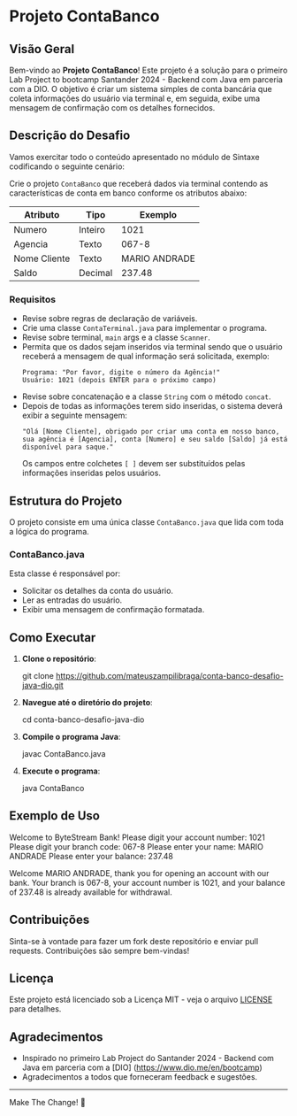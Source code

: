 # Projeto ContaBanco

## Visão Geral
Bem-vindo ao **Projeto ContaBanco**! Este projeto é a solução para o primeiro Lab Project to bootcamp Santander 2024 - Backend com Java em parceria com a DIO. O objetivo é criar um sistema simples de conta bancária que coleta informações do usuário via terminal e, em seguida, exibe uma mensagem de confirmação com os detalhes fornecidos.

## Descrição do Desafio
Vamos exercitar todo o conteúdo apresentado no módulo de Sintaxe codificando o seguinte cenário:

Crie o projeto `ContaBanco` que receberá dados via terminal contendo as características de conta em banco conforme os atributos abaixo:

| Atributo       | Tipo   | Exemplo        |
|----------------|--------|----------------|
| Numero         | Inteiro| 1021           |
| Agencia        | Texto  | 067-8          |
| Nome Cliente   | Texto  | MARIO ANDRADE  |
| Saldo          | Decimal| 237.48         |

### Requisitos
- Revise sobre regras de declaração de variáveis.
- Crie uma classe `ContaTerminal.java` para implementar o programa.
- Revise sobre terminal, `main` args e a classe `Scanner`.
- Permita que os dados sejam inseridos via terminal sendo que o usuário receberá a mensagem de qual informação será solicitada, exemplo:
  ```
  Programa: "Por favor, digite o número da Agência!"
  Usuário: 1021 (depois ENTER para o próximo campo)
  ```
- Revise sobre concatenação e a classe `String` com o método `concat`.
- Depois de todas as informações terem sido inseridas, o sistema deverá exibir a seguinte mensagem:
  ```
  "Olá [Nome Cliente], obrigado por criar uma conta em nosso banco, sua agência é [Agencia], conta [Numero] e seu saldo [Saldo] já está disponível para saque."
  ```
  Os campos entre colchetes `[ ]` devem ser substituídos pelas informações inseridas pelos usuários.

## Estrutura do Projeto
O projeto consiste em uma única classe `ContaBanco.java` que lida com toda a lógica do programa.

### ContaBanco.java
Esta classe é responsável por:
- Solicitar os detalhes da conta do usuário.
- Ler as entradas do usuário.
- Exibir uma mensagem de confirmação formatada.

## Como Executar
1. **Clone o repositório**:

   git clone https://github.com/mateuszampilibraga/conta-banco-desafio-java-dio.git

2. **Navegue até o diretório do projeto**:

   cd conta-banco-desafio-java-dio

3. **Compile o programa Java**:

   javac ContaBanco.java

4. **Execute o programa**:

   java ContaBanco


## Exemplo de Uso

Welcome to ByteStream Bank!
Please digit your account number: 1021
Please digit your branch code: 067-8
Please enter your name: MARIO ANDRADE
Please enter your balance: 237.48

Welcome MARIO ANDRADE, thank you for opening an account with our bank. Your branch is 067-8, your account number is 1021, and your balance of 237.48 is already available for withdrawal.


## Contribuições
Sinta-se à vontade para fazer um fork deste repositório e enviar pull requests. Contribuições são sempre bem-vindas!

## Licença
Este projeto está licenciado sob a Licença MIT - veja o arquivo [LICENSE](https://github.com/mateuszampilibraga/conta-banco-desafio-java-dio/blob/main/LICENSE) para detalhes.

## Agradecimentos
- Inspirado no primeiro Lab Project do Santander 2024 - Backend com Java em parceria com a [DIO] (https://www.dio.me/en/bootcamp)
- Agradecimentos a todos que forneceram feedback e sugestões.

---

Make The Change! 🚀
```

